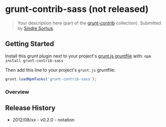 # grunt-contrib-sass (not released)
> Your description here (part of the [grunt-contrib](https://github.com/gruntjs/grunt-contrib) collection).  Submitted by [Sindre Sorhus](/sindresorhus).

## Getting Started
Install this grunt plugin next to your project's [grunt.js gruntfile][getting_started] with: `npm install grunt-contrib-sass`

Then add this line to your project's `grunt.js` gruntfile:

```javascript
grunt.loadNpmTasks('grunt-contrib-sass');
```

[grunt]: https://github.com/cowboy/grunt
[getting_started]: https://github.com/cowboy/grunt/blob/master/docs/getting_started.md

### Overview


## Release History

* 2012/08/xx - v0.2.0 - notation
